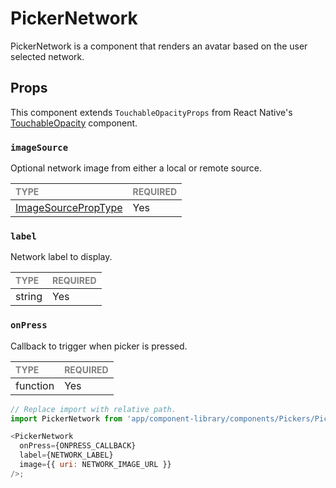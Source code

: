 # PickerNetwork

PickerNetwork is a component that renders an avatar based on the user selected network.

## Props

This component extends `TouchableOpacityProps` from React Native's [TouchableOpacity](https://reactnative.dev/docs/touchableopacity) component.

### `imageSource`

Optional network image from either a local or remote source.

| <span style="color:gray;font-size:14px">TYPE</span>                   | <span style="color:gray;font-size:14px">REQUIRED</span> |
| :-------------------------------------------------------------------- | :------------------------------------------------------ |
| [ImageSourcePropType](https://reactnative.dev/docs/image#imagesource) | Yes                                                     |

### `label`

Network label to display.

| <span style="color:gray;font-size:14px">TYPE</span> | <span style="color:gray;font-size:14px">REQUIRED</span> |
| :-------------------------------------------------- | :------------------------------------------------------ |
| string                                              | Yes                                                     |

### `onPress`

Callback to trigger when picker is pressed.

| <span style="color:gray;font-size:14px">TYPE</span> | <span style="color:gray;font-size:14px">REQUIRED</span> |
| :-------------------------------------------------- | :------------------------------------------------------ |
| function                                            | Yes                                                     |

```javascript
// Replace import with relative path.
import PickerNetwork from 'app/component-library/components/Pickers/PickerNetwork';

<PickerNetwork
  onPress={ONPRESS_CALLBACK}
  label={NETWORK_LABEL}
  image={{ uri: NETWORK_IMAGE_URL }}
/>;
```
